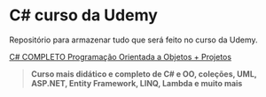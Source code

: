 # C# curso da Udemy

Repositório para armazenar tudo que será feito no curso da Udemy.

[C# COMPLETO Programação Orientada a Objetos + Projetos](https://www.udemy.com/course/programacao-orientada-a-objetos-csharp/)
> **Curso mais didático e completo de C# e OO, coleções, UML, ASP.NET, Entity Framework, LINQ, Lambda e muito mais**
